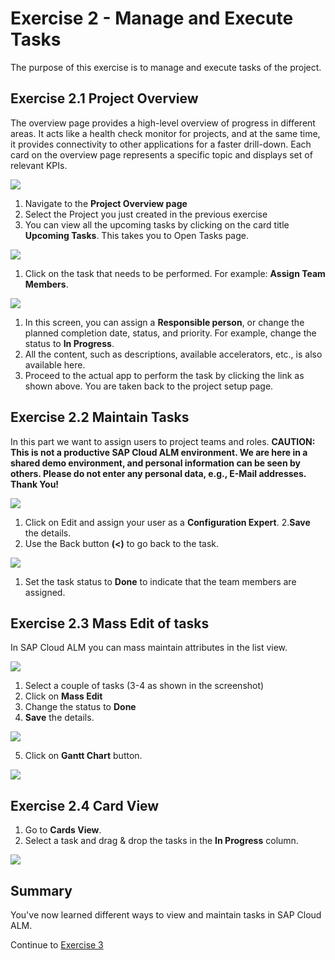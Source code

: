 # Exercise 2 - Manage and Execute Tasks

The purpose of this exercise is to manage and execute tasks of the project.

## Exercise 2.1 Project Overview
The overview page provides a high-level overview of progress in different areas. It acts like a health check monitor for projects, and at the same time, it provides connectivity to other applications for a faster drill-down. Each card on the overview page represents a specific topic and displays set of relevant KPIs.

![](01.png)

1. Navigate to the **Project Overview page**
2. Select the Project you just created in the previous exercise
3. You can view all the upcoming tasks by clicking on the card title **Upcoming Tasks**. This takes you to Open Tasks page.
   
![](02.png)

1. Click on the task that needs to be performed. For example: **Assign Team Members**.
   
![](03.png)

1. In this screen, you can assign a **Responsible person**, or change the planned completion date, status, and priority. For example, change the status to **In Progress**.
2. All the content, such as descriptions, available accelerators, etc., is also available here.
3. Proceed to the actual app to perform the task by clicking the link as shown above. You are taken back to the project setup page.


## Exercise 2.2 Maintain Tasks

In this part we want to assign users to project teams and roles.
**CAUTION: This is not a productive SAP Cloud ALM environment. We are here in a shared demo environment, and personal information can be seen by others. Please do not enter any personal data, e.g., E-Mail addresses. Thank You!**

![](04.png)

1. Click on Edit and assign your user as a **Configuration Expert**.
2.**Save** the details.
3. Use the Back button **(<)** to go back to the task.

![](05.png)

1. Set the task status to **Done** to indicate that the team members are assigned.
   
## Exercise 2.3 Mass Edit of tasks
In SAP Cloud ALM you can mass maintain attributes in the list view.

![](06.png)

1. Select a couple of tasks (3-4 as shown in the screenshot)
2. Click on **Mass Edit**
3. Change the status to **Done**
4. **Save** the details.

![](07.png)

5. Click on **Gantt Chart** button.

![](08.png)

## Exercise 2.4 Card View
1. Go to **Cards View**.
2. Select a task and drag & drop the tasks in the **In Progress** column.

![](09.png)
   
## Summary

You've now learned different ways to view and maintain tasks in SAP Cloud ALM.

Continue to [Exercise 3](../EX3/EXCERCISE_3.md)

